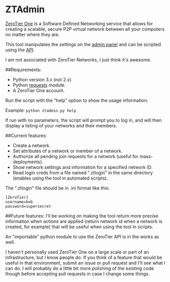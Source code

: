 ZTAdmin
=======

[ZeroTier One](https://www.zerotier.com/) is a Software Defined Networking service that allows for creating a
scalable, secure P2P virtual network between all your computers no matter where they are.

This tool manipulates the settings on the [admin panel](https://www.zerotier.com/admin.html) and can be scripted using the [API](https://github.com/zerotier/ZeroTierOne/tree/master/service).

I am not associated with ZeroTier Networks, I just think it's awesome.


##Requirements:
* Python version 3.x (not 2.x)
* Python [requests](https://pypi.python.org/pypi/requests/) module.
* A ZeroTier One account.

Run the script with the "help" option to show the usage information:

Example: `python ztadmin.py help`

If run with no parameters, the script will prompt you to log in, and will then
display a listing of your networks and their members.

##Current features:
* Create a network.
* Set attributes of a network or member of a network.
* Authorize all pending join requests for a network (useful for mass-deployments).
* Show network settings and information for a specified network ID.
* Read login creds from a file named ".ztlogin" in the same directory (enables using the tool in automated scripts).

The ".ztlogin" file should be in .ini format like this:
```
[ZeroTier]
username=bob
password=supersecret
```

##Future features:
I'll be working on making the tool return more precise information when actions are applied (return network id 
when a network is created, for example) that will be useful when using the tool in scripts.

An "importable" python module to use the ZeroTier API is in the works as well.

I haven't personally used ZeroTier One on a large scale or part of an infrastructure, but I know people do.
If you think of a feature that would be useful in that environment, submit an issue or pull request and I'll see what I can do.
I will probably do a little bit more polishing of the existing code though before accepting pull requests in case I change 
some things.
